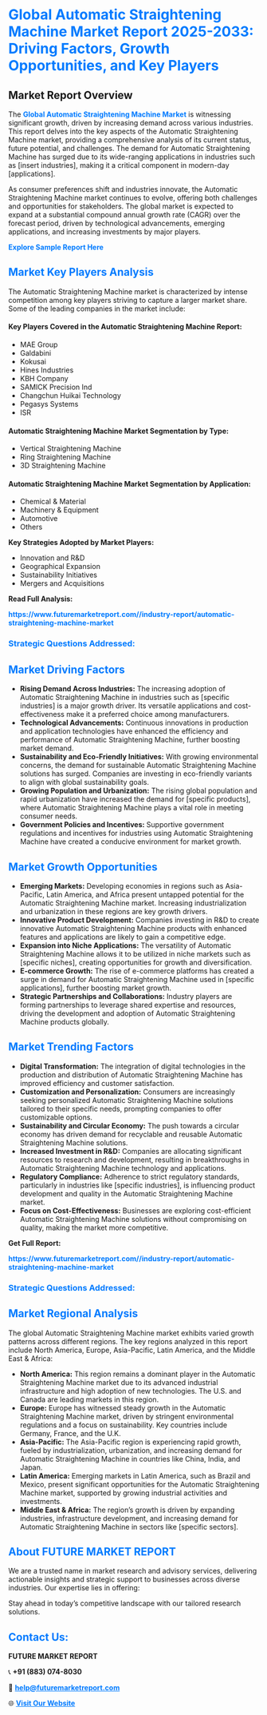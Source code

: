 <h1 style="color: #007BFF;">Global Automatic Straightening Machine Market Report 2025-2033: Driving Factors, Growth Opportunities, and Key Players</h1>

<section id="overview">
<h2>Market Report Overview</h2>
<p>The <a href="https://www.futuremarketreport.com//industry-report/automatic-straightening-machine-market" style="color: #007BFF; text-decoration: none;"><strong>Global Automatic Straightening Machine Market</strong></a> is witnessing significant growth, driven by increasing demand across various industries. This report delves into the key aspects of the Automatic Straightening Machine market, providing a comprehensive analysis of its current status, future potential, and challenges. The demand for Automatic Straightening Machine has surged due to its wide-ranging applications in industries such as [insert industries], making it a critical component in modern-day [applications].</p>
<p>As consumer preferences shift and industries innovate, the Automatic Straightening Machine market continues to evolve, offering both challenges and opportunities for stakeholders. The global market is expected to expand at a substantial compound annual growth rate (CAGR) over the forecast period, driven by technological advancements, emerging applications, and increasing investments by major players.</p>
</section>

<section id="overview">
<p><a href="https://www.futuremarketreport.com//request-sample/reportId=57558" style="color: #007BFF; text-decoration: none;"><strong>Explore Sample Report Here</strong></a></p>
</section>

<section id="key-players">
<h2 style="color: #007BFF;">Market Key Players Analysis</h2>
<p>The Automatic Straightening Machine market is characterized by intense competition among key players striving to capture a larger market share. Some of the leading companies in the market include:</p>
<h4>Key Players Covered in the Automatic Straightening Machine Report:</h4>
<ul><li>MAE Group</li><li>Galdabini</li><li>Kokusai</li><li>Hines Industries</li><li>KBH Company</li><li>SAMICK Precision Ind</li><li>Changchun Huikai Technology</li><li>Pegasys Systems</li><li>ISR</li></ul>
<h4>Automatic Straightening Machine Market Segmentation by Type:</h4>
<ul><li>Vertical Straightening Machine</li><li>Ring Straightening Machine</li><li>3D Straightening Machine</li></ul>

<h4>Automatic Straightening Machine Market Segmentation by Application:</h4>
<ul><li>Chemical &amp; Material</li><li>Machinery &amp; Equipment</li><li>Automotive</li><li>Others</li></ul>
<p><strong>Key Strategies Adopted by Market Players:</strong></p>
<ul>
<li>Innovation and R&D</li>
<li>Geographical Expansion</li>
<li>Sustainability Initiatives</li>
<li>Mergers and Acquisitions</li>
</ul>
</section>

<section>
<p><strong>Read Full Analysis: </strong></p><a href="https://www.futuremarketreport.com//industry-report/automatic-straightening-machine-market" style="color: #007BFF; text-decoration: none;"><strong>https://www.futuremarketreport.com//industry-report/automatic-straightening-machine-market</strong></a>
<h3 style="color: #007BFF;">Strategic Questions Addressed:</h3>
</section>

<section id="driving-factors">
<h2 style="color: #007BFF;">Market Driving Factors</h2>
<ul>
<li><strong>Rising Demand Across Industries:</strong> The increasing adoption of Automatic Straightening Machine in industries such as [specific industries] is a major growth driver. Its versatile applications and cost-effectiveness make it a preferred choice among manufacturers.</li>
<li><strong>Technological Advancements:</strong> Continuous innovations in production and application technologies have enhanced the efficiency and performance of Automatic Straightening Machine, further boosting market demand.</li>
<li><strong>Sustainability and Eco-Friendly Initiatives:</strong> With growing environmental concerns, the demand for sustainable Automatic Straightening Machine solutions has surged. Companies are investing in eco-friendly variants to align with global sustainability goals.</li>
<li><strong>Growing Population and Urbanization:</strong> The rising global population and rapid urbanization have increased the demand for [specific products], where Automatic Straightening Machine plays a vital role in meeting consumer needs.</li>
<li><strong>Government Policies and Incentives:</strong> Supportive government regulations and incentives for industries using Automatic Straightening Machine have created a conducive environment for market growth.</li>
</ul>
</section>

<section id="growth-opportunities">
<h2 style="color: #007BFF;">Market Growth Opportunities</h2>
<ul>
<li><strong>Emerging Markets:</strong> Developing economies in regions such as Asia-Pacific, Latin America, and Africa present untapped potential for the Automatic Straightening Machine market. Increasing industrialization and urbanization in these regions are key growth drivers.</li>
<li><strong>Innovative Product Development:</strong> Companies investing in R&D to create innovative Automatic Straightening Machine products with enhanced features and applications are likely to gain a competitive edge.</li>
<li><strong>Expansion into Niche Applications:</strong> The versatility of Automatic Straightening Machine allows it to be utilized in niche markets such as [specific niches], creating opportunities for growth and diversification.</li>
<li><strong>E-commerce Growth:</strong> The rise of e-commerce platforms has created a surge in demand for Automatic Straightening Machine used in [specific applications], further boosting market growth.</li>
<li><strong>Strategic Partnerships and Collaborations:</strong> Industry players are forming partnerships to leverage shared expertise and resources, driving the development and adoption of Automatic Straightening Machine products globally.</li>
</ul>
</section>

<section id="trending-factors">
<h2 style="color: #007BFF;">Market Trending Factors</h2>
<ul>
<li><strong>Digital Transformation:</strong> The integration of digital technologies in the production and distribution of Automatic Straightening Machine has improved efficiency and customer satisfaction.</li>
<li><strong>Customization and Personalization:</strong> Consumers are increasingly seeking personalized Automatic Straightening Machine solutions tailored to their specific needs, prompting companies to offer customizable options.</li>
<li><strong>Sustainability and Circular Economy:</strong> The push towards a circular economy has driven demand for recyclable and reusable Automatic Straightening Machine solutions.</li>
<li><strong>Increased Investment in R&D:</strong> Companies are allocating significant resources to research and development, resulting in breakthroughs in Automatic Straightening Machine technology and applications.</li>
<li><strong>Regulatory Compliance:</strong> Adherence to strict regulatory standards, particularly in industries like [specific industries], is influencing product development and quality in the Automatic Straightening Machine market.</li>
<li><strong>Focus on Cost-Effectiveness:</strong> Businesses are exploring cost-efficient Automatic Straightening Machine solutions without compromising on quality, making the market more competitive.</li>
</ul>
</section>

<section>
<p><strong>Get Full Report: </strong></p><a href="https://www.futuremarketreport.com//industry-report/automatic-straightening-machine-market" style="color: #007BFF; text-decoration: none;"><strong>https://www.futuremarketreport.com//industry-report/automatic-straightening-machine-market</strong></a>
<h3 style="color: #007BFF;">Strategic Questions Addressed:</h3>
</section>


<section id="regional-analysis">
<h2 style="color: #007BFF;">Market Regional Analysis</h2>
<p>The global Automatic Straightening Machine market exhibits varied growth patterns across different regions. The key regions analyzed in this report include North America, Europe, Asia-Pacific, Latin America, and the Middle East & Africa:</p>
<ul>
<li><strong>North America:</strong> This region remains a dominant player in the Automatic Straightening Machine market due to its advanced industrial infrastructure and high adoption of new technologies. The U.S. and Canada are leading markets in this region.</li>
<li><strong>Europe:</strong> Europe has witnessed steady growth in the Automatic Straightening Machine market, driven by stringent environmental regulations and a focus on sustainability. Key countries include Germany, France, and the U.K.</li>
<li><strong>Asia-Pacific:</strong> The Asia-Pacific region is experiencing rapid growth, fueled by industrialization, urbanization, and increasing demand for Automatic Straightening Machine in countries like China, India, and Japan.</li>
<li><strong>Latin America:</strong> Emerging markets in Latin America, such as Brazil and Mexico, present significant opportunities for the Automatic Straightening Machine market, supported by growing industrial activities and investments.</li>
<li><strong>Middle East & Africa:</strong> The region’s growth is driven by expanding industries, infrastructure development, and increasing demand for Automatic Straightening Machine in sectors like [specific sectors].</li>
</ul>
</section>

<footer>
<h2 style="color: #007BFF;">About FUTURE MARKET REPORT</h2>
<p>We are a trusted name in market research and advisory services, delivering actionable insights and strategic support to businesses across diverse industries. Our expertise lies in offering:</p>

<p>Stay ahead in today’s competitive landscape with our tailored research solutions.</p>

<h2 style="color: #007BFF;">Contact Us:</h2>
<p><strong>FUTURE MARKET REPORT</strong></p>
<p>📞 <strong>+91 (883) 074-8030</strong></p>
<p>📧 <strong><a href="mailto:help@futuremarketreport.com" style="color: #007BFF;">help@futuremarketreport.com</a></strong></p>
<p>🌐 <strong><a href="https://www.futuremarketreport.com/" style="color: #007BFF;">Visit Our Website</a></strong></p>
</footer>